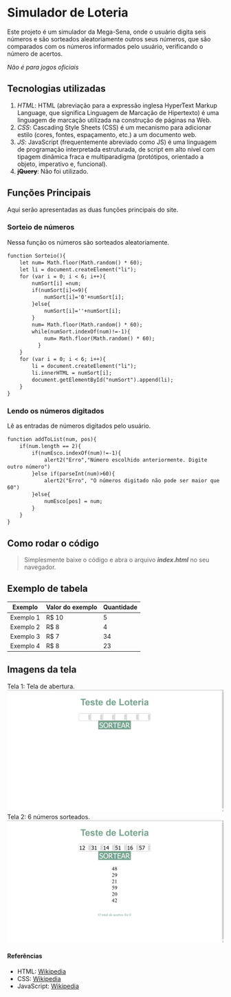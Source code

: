 # Simulador de Loteria
Este projeto é um simulador da Mega-Sena, onde o usuário digita seis números e são sorteados aleatoriamente outros seus números, que são comparados com os números informados pelo usuário, verificando o número de acertos.

*Não é para jogos oficiais*

## Tecnologias utilizadas

1. *HTML*: HTML (abreviação para a expressão inglesa HyperText Markup Language, que significa Linguagem de Marcação de Hipertexto) é uma linguagem de marcação utilizada na construção de páginas na Web.
2. *CSS*: Cascading Style Sheets (CSS) é um mecanismo para adicionar estilo (cores, fontes, espaçamento, etc.) a um documento web.
3. *JS*: JavaScript (frequentemente abreviado como JS) é uma linguagem de programação interpretada estruturada, de script em alto nível com tipagem dinâmica fraca e multiparadigma (protótipos, orientado a objeto, imperativo e, funcional).
4. ~~**jQuery**~~: Não foi utilizado.

## Funções Principais
Aqui serão apresentadas as duas funções principais do site.

### Sorteio de números
Nessa função os números são sorteados aleatoriamente.
```
function Sorteio(){
	let num= Math.floor(Math.random() * 60);
	let li = document.createElement("li");
    for (var i = 0; i < 6; i++){
		numSort[i] =num;
		if(numSort[i]<=9){
			numSort[i]='0'+numSort[i];
		}else{
			numSort[i]=''+numSort[i];
		}
		num= Math.floor(Math.random() * 60);
		while(numSort.indexOf(num)!=-1){
			num= Math.floor(Math.random() * 60);
		  }
    }
	for (var i = 0; i < 6; i++){
		li = document.createElement("li");
		li.innerHTML = numSort[i];
		document.getElementById("numSort").append(li);
	}
}
```

### Lendo os números digitados
Lê as entradas de números digitados pelo usuário.
```
function addToList(num, pos){
    if(num.length == 2){
        if(numEsco.indexOf(num)!=-1){
            alert2("Erro","Número escolhido anteriormente. Digite outro número")
        }else if(parseInt(num)>60){
            alert2("Erro", "O números digitado não pode ser maior que 60")
        }else{
            numEsco[pos] = num;
        }
    }
}
```

## Como rodar o código
> Simplesmente baixe o código e abra o arquivo **_index.html_** no seu navegador.

## Exemplo de tabela
| Exemplo   | Valor do exemplo | Quantidade |
| --------- | ---------------- | ---------- |
| Exemplo 1 | R$ 10            | 5          |
| Exemplo 2 | R$ 8             | 4          |
| Exemplo 3 | R$ 7             | 34         |
| Exemplo 4 | R$ 8             | 23         |

## Imagens da tela
Tela 1: Tela de abertura.
![Tela 1](/imagens/tela1.png)
Tela 2: 6 números sorteados.
![](/imagens/tela2.png)
#### Referências
* HTML: [Wikipedia](https://pt.wikipedia.org/wiki/HTML)
* CSS: [Wikipedia](https://pt.wikipedia.org/wiki/Cascading_Style_Sheets)
* JavaScript: [Wikipedia](https://pt.wikipedia.org/wiki/JavaScript)

